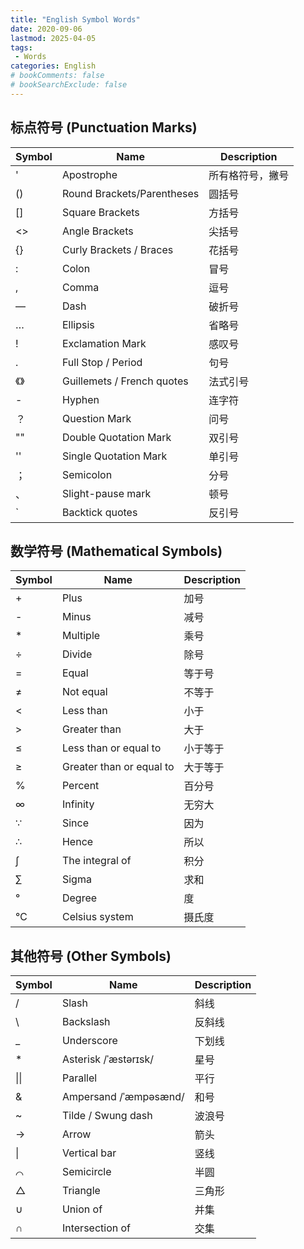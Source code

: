 ```yaml
---
title: "English Symbol Words"
date: 2020-09-06
lastmod: 2025-04-05
tags: 
 - Words
categories: English
# bookComments: false
# bookSearchExclude: false
---
```


## 标点符号 (Punctuation Marks)

| Symbol | Name | Description |
|--------|------|-------------|
| ' | Apostrophe | 所有格符号，撇号 |
| () | Round Brackets/Parentheses | 圆括号 |
| [] | Square Brackets | 方括号 |
| <> | Angle Brackets | 尖括号 |
| {} | Curly Brackets / Braces | 花括号 |
| : | Colon | 冒号 |
| , | Comma | 逗号 |
| — | Dash | 破折号 |
| … | Ellipsis | 省略号 |
| ! | Exclamation Mark | 感叹号 |
| . | Full Stop / Period | 句号 |
| 《》 | Guillemets / French quotes | 法式引号 |
| - | Hyphen | 连字符 |
| ？ | Question Mark | 问号 |
| "" | Double Quotation Mark | 双引号 |
| '' | Single Quotation Mark | 单引号 |
| ； | Semicolon | 分号 |
| 、 | Slight-pause mark | 顿号 |
| ` | Backtick quotes | 反引号 |

## 数学符号 (Mathematical Symbols)

| Symbol | Name | Description |
|--------|------|-------------|
| + | Plus | 加号 |
| - | Minus | 减号 |
| * | Multiple | 乘号 |
| ÷ | Divide | 除号 |
| = | Equal | 等于号 |
| ≠ | Not equal | 不等于 |
| < | Less than | 小于 |
| > | Greater than | 大于 |
| ≤ | Less than or equal to | 小于等于 |
| ≥ | Greater than or equal to | 大于等于 |
| % | Percent | 百分号 |
| ∞ | Infinity | 无穷大 |
| ∵ | Since | 因为 |
| ∴ | Hence | 所以 |
| ∫ | The integral of | 积分 |
| ∑ | Sigma | 求和 |
| ° | Degree | 度 |
| ℃ | Celsius system | 摄氏度 |

## 其他符号 (Other Symbols)

| Symbol | Name | Description |
|--------|------|-------------|
| / | Slash | 斜线 |
| \ | Backslash | 反斜线 |
| _ | Underscore | 下划线 |
| * | Asterisk /ˈæstərɪsk/ | 星号 |
| \|\| | Parallel | 平行 |
| & | Ampersand /ˈæmpəsænd/ | 和号 |
| ~ | Tilde / Swung dash | 波浪号 |
| -> | Arrow | 箭头 |
| \| | Vertical bar | 竖线 |
| ⌒ | Semicircle | 半圆 |
| △ | Triangle | 三角形 |
| ∪ | Union of | 并集 |
| ∩ | Intersection of | 交集 |
